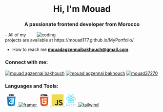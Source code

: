 <h1 align="center">Hi, I'm Mouad</h1>
<h3 align="center">A passionate frontend developer from Morocco</h3>
<img align="right" alt="coding" width="400" src="https://static.vecteezy.com/system/resources/previews/005/935/701/non_2x/web-development-software-program-flat-illustration-free-vector.jpg" >
- All of my projects are available at https://mouad177.github.io/MyPortfolio/

- How to reach me **mouadagzennaibakhouch@gmail.com**

<h3 align="left">Connect with me:</h3>
<p align="left">
<a href="https://www.linkedin.com/in/mouad-agzennai-bakhouch-35706a296/" target="blank"><img align="center" src="https://raw.githubusercontent.com/rahuldkjain/github-profile-readme-generator/master/src/images/icons/Social/linked-in-alt.svg" alt="mouad agzennai bakhouch" height="30" width="40" /></a>
<a href="https://www.facebook.com/profile.php?id=61565346160623" target="blank"><img align="center" src="https://raw.githubusercontent.com/rahuldkjain/github-profile-readme-generator/master/src/images/icons/Social/facebook.svg" alt="mouad agzennai bakhouch" height="30" width="40" /></a>
<a href="https://instagram.com/mouad37270" target="blank"><img align="center" src="https://raw.githubusercontent.com/rahuldkjain/github-profile-readme-generator/master/src/images/icons/Social/instagram.svg" alt="mouad37270" height="30" width="40" /></a>
</p>

<h3 align="left">Languages and Tools:</h3>
<p align="left"> <a href="https://www.w3schools.com/css/" target="_blank" rel="noreferrer"> <img src="https://raw.githubusercontent.com/devicons/devicon/master/icons/css3/css3-original-wordmark.svg" alt="css3" width="40" height="40"/> </a> <a href="https://www.framer.com/" target="_blank" rel="noreferrer"> <img src="https://www.vectorlogo.zone/logos/framer/framer-icon.svg" alt="framer" width="40" height="40"/> </a> <a href="https://www.w3.org/html/" target="_blank" rel="noreferrer"> <img src="https://raw.githubusercontent.com/devicons/devicon/master/icons/html5/html5-original-wordmark.svg" alt="html5" width="40" height="40"/> </a> <a href="https://developer.mozilla.org/en-US/docs/Web/JavaScript" target="_blank" rel="noreferrer"> <img src="https://raw.githubusercontent.com/devicons/devicon/master/icons/javascript/javascript-original.svg" alt="javascript" width="40" height="40"/> </a> <a href="https://reactjs.org/" target="_blank" rel="noreferrer"> <img src="https://raw.githubusercontent.com/devicons/devicon/master/icons/react/react-original-wordmark.svg" alt="react" width="40" height="40"/> </a> <a href="https://tailwindcss.com/" target="_blank" rel="noreferrer"> <img src="https://www.vectorlogo.zone/logos/tailwindcss/tailwindcss-icon.svg" alt="tailwind" width="40" height="40"/> </a> </p>
